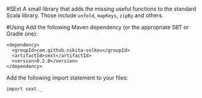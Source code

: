 #SExt
A small library that adds the missing useful functions to the standard Scala library. Those include `unfold`, `mapKeys`, `zipBy` and others.

#Using
Add the following Maven dependency (or the appropriate SBT or Gradle one):

    <dependency>
      <groupId>com.github.nikita-volkov</groupId>
      <artifactId>sext</artifactId>
      <version>0.2.0</version>
    </dependency>

Add the following import statement to your files:

    import sext._